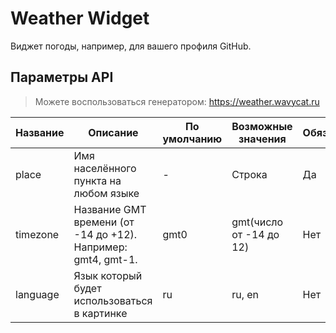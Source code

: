 # Weather Widget
Виджет погоды, например, для вашего профиля GitHub.

## Параметры API
> Можете воспользоваться генератором: https://weather.wavycat.ru

| Название | Описание                                                     | По умолчанию | Возможные значения      | Обязательный |
|----------|--------------------------------------------------------------|--------------|-------------------------|--------------|
| place    | Имя населённого пункта на любом языке                        | -            | Строка                  | Да           |
| timezone | Название GMT времени (от -14 до +12). Например: gmt4, gmt-1. | gmt0         | gmt(число от -14 до 12) | Нет          |
| language | Язык который будет использоваться в картинке                 | ru           | ru, en                  | Нет          |
